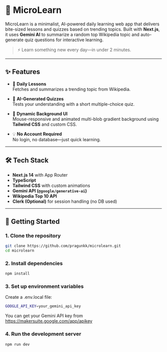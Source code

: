 # 📘 MicroLearn

MicroLearn is a minimalist, AI-powered daily learning web app that delivers bite-sized lessons and quizzes based on trending topics. Built with **Next.js**, it uses **Gemini AI** to summarize a random top Wikipedia topic and auto-generate quiz questions for interactive learning.

> ⚡️ Learn something new every day—in under 2 minutes.

---

## ✨ Features

- 🎯 **Daily Lessons**  
  Fetches and summarizes a trending topic from Wikipedia.

- 🧠 **AI-Generated Quizzes**  
  Tests your understanding with a short multiple-choice quiz.

- 🎨 **Dynamic Background UI**  
  Mouse-responsive and animated multi-blob gradient background using **Tailwind CSS** and custom CSS.

- 💡 **No Account Required**  
  No login, no database—just quick learning.

---

## 🛠 Tech Stack

- **Next.js 14** with App Router
- **TypeScript**
- **Tailwind CSS** with custom animations
- **Gemini API (`@google/generative-ai`)**
- **Wikipedia Top 10 API**
- **Clerk (Optional)** for session handling (no DB used)

---

## 🚀 Getting Started

### 1. Clone the repository

```bash
git clone https://github.com/pragunkk/microlearn.git
cd microlearn
```

### 2. Install dependencies
```bash
npm install
```

### 3. Set up environment variables
Create a .env.local file:

```bash
GOOGLE_API_KEY=your_gemini_api_key
```
You can get your Gemini API key from https://makersuite.google.com/app/apikey

### 4. Run the development server
```bash
npm run dev
```